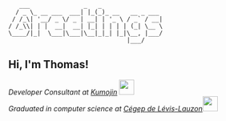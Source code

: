 ```
   ___               _   _                 
  / _ \_ __ ___  ___| |_(_)_ __   __ _ ___ 
 / /_\| '__/ _ \/ _ | __| | '_ \ / _` / __|
/ /_\\| | |  __|  __| |_| | | | | (_| \__ \
\____/|_|  \___|\___|\__|_|_| |_|\__, |___/
                                 |___/     
```
<h2> Hi, I'm Thomas! </h2>
<p><em>Developer Consultant at <a href="https://kumojin.com/">Kumojin</a>
<img src="https://media.giphy.com/media/WUlplcMpOCEmTGBtBW/giphy.gif" width="30">
</br>Graduated in computer science at <a href="https://www.cegeplevis.ca/">Cégep de Lévis-Lauzon</a><img src="https://media4.giphy.com/media/cklRuRrKGTT3eeeajp/giphy.gif?cid=ecf05e4790bwdegzdh4wk699s3f52ps9oba2rjpf1ogdjzs5&rid=giphy.gif" width="30"></em></p>

<!--
**thomleclerc/thomleclerc** is a ✨ _special_ ✨ repository because its `README.md` (this file) appears on your GitHub profile.

Here are some ideas to get you started:

- 🔭 I’m currently working on ...
- 🌱 I’m currently learning ...
- 👯 I’m looking to collaborate on ...
- 🤔 I’m looking for help with ...
- 💬 Ask me about ...
- 📫 How to reach me: ...
- 😄 Pronouns: ...
- ⚡ Fun fact: ...
-->
